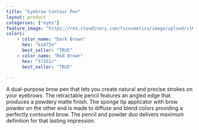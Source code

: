 ```yaml
---
title: "Eyebrow Contour Pen"
layout: product
categories: ["eyes"]
feature_image: "https://res.cloudinary.com/fscosmetics/image/upload/v1603091122/eb-contour_tijarr.jpg"
colors:
    - color_name: "Dark Brown"
      hex: "61472e"
      best_seller: "TRUE"
    - color_name: "Red Brown"
      hex: "57261c"
      best_seller: "TRUE"    
   
---
```

A dual-purpose brow pen that lets you create natural and precise strokes on your eyebrows. The retractable pencil features an angled edge that produces a powdery matte finish. The sponge tip applicator with brow powder on the other end is made to diffuse and blend colors providing a perfectly contoured brow. The pencil and powder duo delivers maximum definition for that lasting impression.

